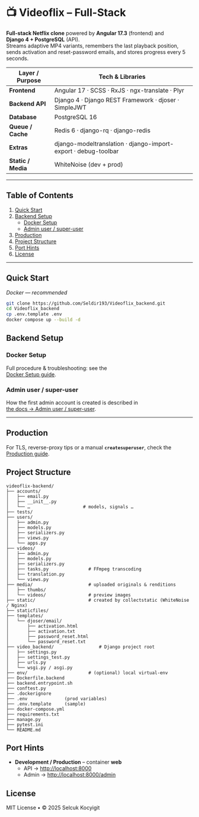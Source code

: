 # 📺 Videoflix – Full-Stack

**Full-stack Netflix clone** powered by **Angular 17.3** (frontend) and  
**Django 4 + PostgreSQL** (API).  
Streams adaptive MP4 variants, remembers the last playback position, sends
activation and reset-password emails, and stores progress every 5 seconds.

| Layer / Purpose    | Tech & Libraries                                               |
| ------------------ | -------------------------------------------------------------- |
| **Frontend**       | Angular 17 · SCSS · RxJS · ngx-translate · Plyr                |
| **Backend API**    | Django 4 · Django REST Framework · djoser · SimpleJWT          |
| **Database**       | PostgreSQL 16                                                  |
| **Queue / Cache**  | Redis 6 · django-rq · django-redis                             |
| **Extras**         | django-modeltranslation · django-import-export · debug-toolbar |
| **Static / Media** | WhiteNoise (dev + prod)                                        |

---

## Table of Contents

1. [Quick Start](#quick-start)
2. [Backend Setup](#backend-setup)
   - [Docker Setup](#docker-setup)
   - [Admin user / super-user](dokumentation.md#admin-user--super-user)
3. [Production](#production)
4. [Project Structure](#project-structure)
5. [Port Hints](#port-hints)
6. [License](#license)

---

## Quick Start
*Docker — recommended*

```bash
git clone https://github.com/Seldir193/Videoflix_backend.git
cd Videoflix_backend
cp .env.template .env
docker compose up --build -d
```

## Backend Setup

### Docker Setup

Full procedure & troubleshooting: see the  
[Docker Setup guide](dokumentation.md#docker-setup).

### Admin user / super-user

How the first admin account is created is described in  
[the docs → Admin user / super-user](dokumentation.md#admin-user--super-user).

---

## Production

For TLS, reverse-proxy tips or a manual **`createsuperuser`**, check the  
[Production guide](dokumentation.md#production-stack).


## Project Structure

```text
videoflix-backend/
├── accounts/
│   ├── email.py
│   ├── __init__.py
│   └── …                    # models, signals …
├── tests/
├── users/
│   ├── admin.py
│   ├── models.py
│   ├── serializers.py
│   ├── views.py
│   └── apps.py
├── videos/
│   ├── admin.py
│   ├── models.py
│   ├── serializers.py
│   ├── tasks.py               # FFmpeg transcoding
│   ├── translation.py
│   └── views.py
├── media/                     # uploaded originals & renditions
│   ├── thumbs/
│   └── videos/                # preview images
├── static/                    # created by collectstatic (WhiteNoise / Nginx)
├── staticfiles/
├── templates/
│   └── djoser/email/
│       ├── activation.html
│       ├── activation.txt
│       ├── password_reset.html
│       └── password_reset.txt
├── video_backend/                 # Django project root
│   ├── settings.py
│   ├── settings_test.py
│   ├── urls.py
│   └── wsgi.py / asgi.py
├── env/                       # (optional) local virtual-env
├── Dockerfile.backend
├── backend.entrypoint.sh
├── conftest.py
├── .dockerignore
├── .env              (prod variables)
├── .env.template     (sample)
├── docker-compose.yml
├── requirements.txt
├── manage.py
├── pytest.ini
└── README.md

```

## Port Hints

- **Development / Production** – container **web**  
  - API   → <http://localhost:8000>  
  - Admin → <http://localhost:8000/admin>

## License

MIT License • © 2025 Selcuk Kocyigit
